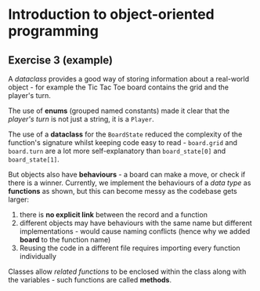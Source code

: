 # Introduction to object-oriented programming

## Exercise 3 (example)

A *dataclass* provides a good way of storing information about a real-world object - for example the Tic Tac Toe board contains the grid and the player's turn.

The use of **enums** (grouped named constants) made it clear that the *player's turn* is not just a string, it is a `Player`.

The use of a **dataclass** for the `BoardState` reduced the complexity of the function's signature whilst keeping code easy to read - `board.grid` and `board.turn` are a lot more self-explanatory than `board_state[0]` and `board_state[1]`.

But objects also have **behaviours** - a board can make a move, or check if there is a winner. Currently, we implement the behaviours of a *data type* as **functions** as shown, but this can become messy as the codebase gets larger:

1. there is **no explicit link** between the record and a function
2. different objects may have behaviours with the same name but different implementations - would cause naming conflicts (hence why we added **board** to the function name)
3. Reusing the code in a different file requires importing every function individually

Classes allow *related functions* to be enclosed within the class along with the variables - such functions are called **methods**.

